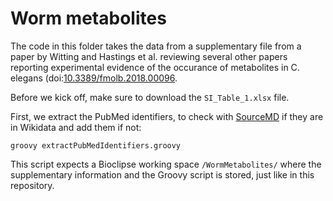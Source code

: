 # Worm metabolites

The code in this folder takes the data from a supplementary file from
a paper by Witting and Hastings et al. reviewing several other papers reporting experimental evidence
of the occurance of metabolites in C. elegans
(doi:[10.3389/fmolb.2018.00096](https://tools.wmflabs.org/scholia/doi/10.3389/fmolb.2018.00096]).

Before we kick off, make sure to download the `SI_Table_1.xlsx` file.

First, we extract the PubMed identifiers, to check with
[SourceMD](https://tools.wmflabs.org/sourcemd/) if they are in Wikidata and add them if not:

```
groovy extractPubMedIdentifiers.groovy
```

This script expects a Bioclipse working space `/WormMetabolites/` where the supplementary
information and the Groovy script is stored, just like in this repository.

